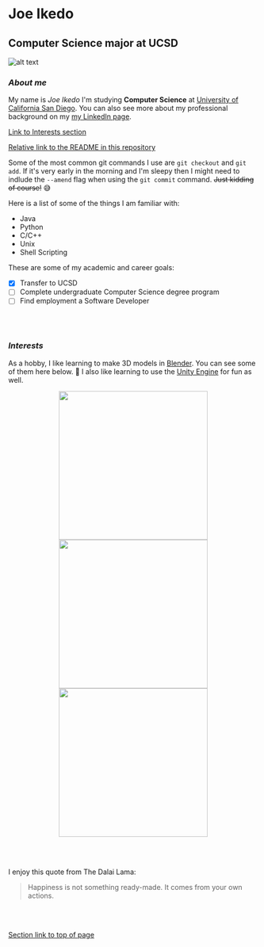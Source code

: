 # Joe Ikedo
## Computer Science major at UCSD

![alt text](https://i.imgur.com/n9z7YkR.jpg "Joe Ikedo")
### *About me*
My name is *Joe Ikedo* I'm studying **Computer Science** at [University of California San Diego](https://ucsd.edu/). You can also see more about my professional background on my [my LinkedIn page](https://www.linkedin.com/in/joe-ikedo/).

[Link to Interests section](#interests)

[Relative link to the README in this repository](README.md)

Some of the most common git commands I use are `git checkout` and `git add`. If it's very early in the morning and I'm sleepy then I might need to indlude the `--amend` flag when using the `git commit` command. ~~Just kidding of course!~~ :sweat_smile:

Here is a list of some of the things I am familiar with:
- Java
- Python
- C/C++
- Unix
- Shell Scripting

These are some of my academic and career goals:
- [x] Transfer to UCSD
- [ ] Complete undergraduate Computer Science degree program
- [ ] Find employment a Software Developer

<br></br>

### *Interests*
As a hobby, I like learning to make 3D models in [Blender](https://en.wikipedia.org/wiki/Blender_(software)). You can see some of them here below. :slightly_smiling_face: I also like learning to use the [Unity Engine](https://unity.com/) for fun as well.

<p align="middle">
  <img src="https://i.imgur.com/Mj91I32.png" width="300" />
  <img src="https://i.imgur.com/w2ESOC4.png" width="300" /> 
  <img src="https://i.imgur.com/POrZAfs.jpg" width="300" />
</p>

<br></br>

I enjoy this quote from The Dalai Lama:
> Happiness is not something ready-made. It comes from your own actions. 


<br></br>

[Section link to top of page](#joe-ikedo)

